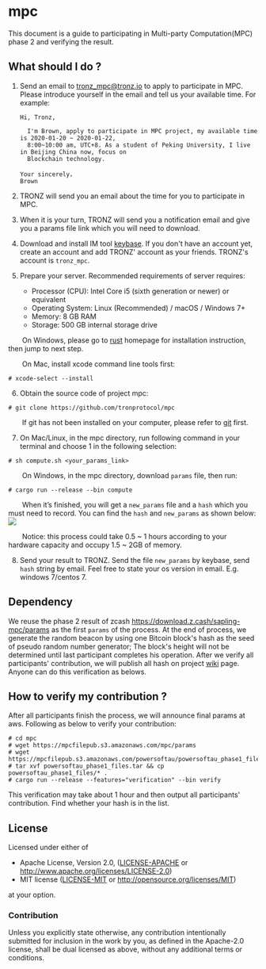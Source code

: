 # mpc

This document is a guide to participating in Multi-party Computation(MPC) phase 2 and verifying the result.

## What should I do ? 

1. Send an email to tronz_mpc@tronz.io to apply to participate in MPC. Please introduce yourself in the email and tell us your available time. For example:
    ```    
    Hi, Tronz,
     
      I'm Brown, apply to participate in MPC project, my available time is 2020-01-20 ~ 2020-01-22, 
      8:00~10:00 am, UTC+8. As a student of Peking University, I live in Beijing China now, focus on
      Blockchain technology.
     
    Your sincerely，
    Brown
    ```    
2. TRONZ will send you an email about the time for you to participate in MPC.

3. When it is your turn, TRONZ will send you a notification email and give you a params file link which you will need to download. 

4. Download and install IM tool [keybase](https://keybase.io/). If you don't have an account yet, create an account and add TRONZ' account as your friends. TRONZ's account is `tronz_mpc`.

5. Prepare your server. Recommended requirements of server requires:
      + Processor (CPU): Intel Core i5 (sixth generation or newer) or equivalent
      + Operating System: Linux (Recommended) / macOS / Windows 7+         
      + Memory: 8 GB RAM
      + Storage: 500 GB internal storage drive
      
&emsp;&emsp;On Windows, please go to [rust](https://www.rust-lang.org/learn/get-started) homepage for installation instruction, then jump to next step.

&emsp;&emsp;On Mac, install xcode command line tools first:
```
# xcode-select --install
```

6. Obtain the source code of project mpc:
```
# git clone https://github.com/tronprotocol/mpc
```
&emsp;&emsp;If git has not been installed on your computer, please refer to [git](https://git-scm.com/downloads) first.

7. On Mac/Linux, in the mpc directory, run following command in your terminal and choose 1 in the following selection:
```
# sh compute.sh <your_params_link>
```

&emsp;&emsp;On Windows, in the mpc directory, download `params` file, then run:
```
# cargo run --release --bin compute
```

&emsp;&emsp;When it’s finished, you will get a `new_params` file and a `hash` which you must need to record. You can find the `hash` and `new_params` as shown below:
![](https://raw.githubusercontent.com/tronprotocol/documentation-en/master/docs_without_index/internal-test/mpc-output.jpg)


&emsp;&emsp;Notice: this process could take 0.5 ~ 1 hours according to your hardware capacity and occupy 1.5 ~ 2GB of memory.


8. Send your result to TRONZ. Send the file `new_params` by keybase, send `hash` string by email. Feel free to state your os version in email. E.g. windows 7/centos 7.

## Dependency
We reuse the phase 2 result of zcash https://download.z.cash/sapling-mpc/params as the first `params` of the process. At the end of process, we generate the random beacon by using one Bitcoin block's hash as the seed of pseudo random number generator; The block's height will not be determined until last participant completes his operation. After we verify all participants' contribution, we will publish all hash on project [wiki](https://github.com/tronprotocol/mpc/wiki) page. Anyone can do this verification as belows.

## How to verify my contribution ?

After all participants finish the process, we will announce final params at aws. Following as below to verify your contribution:
```
# cd mpc
# wget https://mpcfilepub.s3.amazonaws.com/mpc/params
# wget https://mpcfilepub.s3.amazonaws.com/powersoftau/powersoftau_phase1_files.tar
# tar xvf powersoftau_phase1_files.tar && cp powersoftau_phase1_files/* .
# cargo run --release --features="verification" --bin verify
```
This verification may take about 1 hour and then output all participants' contribution. Find whether your hash is in the list.

## License

Licensed under either of

 * Apache License, Version 2.0, ([LICENSE-APACHE](LICENSE-APACHE) or http://www.apache.org/licenses/LICENSE-2.0)
 * MIT license ([LICENSE-MIT](LICENSE-MIT) or http://opensource.org/licenses/MIT)

at your option.

### Contribution

Unless you explicitly state otherwise, any contribution intentionally submitted for inclusion in the work by you, as defined in the Apache-2.0 license, shall be dual licensed as above, without any additional terms or conditions.
